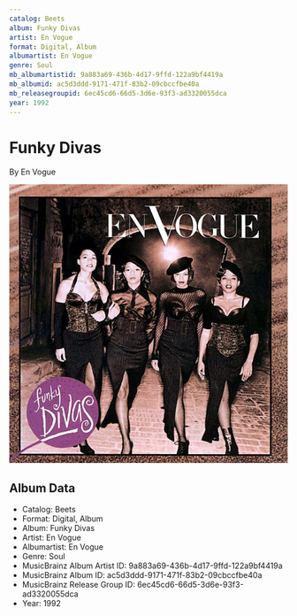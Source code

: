 ```yaml
---
catalog: Beets
album: Funky Divas
artist: En Vogue
format: Digital, Album
albumartist: En Vogue
genre: Soul
mb_albumartistid: 9a883a69-436b-4d17-9ffd-122a9bf4419a
mb_albumid: ac5d3ddd-9171-471f-83b2-09cbccfbe40a
mb_releasegroupid: 6ec45cd6-66d5-3d6e-93f3-ad3320055dca
year: 1992
---
```


# Funky Divas

By En Vogue

![](../../assets/beetscovers/En_Vogue-Funky_Divas.jpg)

## Album Data

- Catalog: Beets
- Format: Digital, Album
- Album: Funky Divas
- Artist: En Vogue
- Albumartist: En Vogue
- Genre: Soul
- MusicBrainz Album Artist ID: 9a883a69-436b-4d17-9ffd-122a9bf4419a
- MusicBrainz Album ID: ac5d3ddd-9171-471f-83b2-09cbccfbe40a
- MusicBrainz Release Group ID: 6ec45cd6-66d5-3d6e-93f3-ad3320055dca
- Year: 1992

